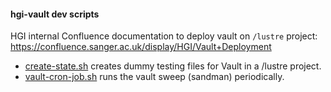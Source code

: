 #### hgi-vault dev scripts

HGI internal Confluence documentation to deploy vault on `/lustre` project:
https://confluence.sanger.ac.uk/display/HGI/Vault+Deployment
  
- [create-state.sh](create-state.sh) creates dummy testing files for Vault in a /lustre project.
- [vault-cron-job.sh](vault-cron-job.sh) runs the vault sweep (sandman) periodically.